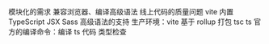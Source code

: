 模块化的需求
兼容浏览器、编译高级语法
线上代码的质量问题
vite 内置 TypeScript JSX Sass 高级语法的支持
生产环境：vite 基于 rollup 打包
tsc ts 官方的编译命令：编译 ts 代码 类型检查
